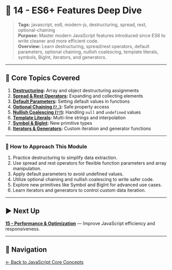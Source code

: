 # 📘 14 - ES6+ Features Deep Dive

> **Tags:** javascript, es6, modern-js, destructuring, spread, rest, optional-chaining  
> **Purpose:** Master modern JavaScript features introduced since ES6 to write cleaner and more efficient code.  
> **Overview:** Learn destructuring, spread/rest operators, default parameters, optional chaining, nullish coalescing, template literals, symbols, BigInt, iterators, and generators.

---

## 📝 Core Topics Covered

1. **[Destructuring](./01-destructuring/README.md):** Array and object destructuring assignments  
2. **[Spread & Rest Operators](./02-spread-rest/README.md):** Expanding and collecting elements  
3. **[Default Parameters](./03-default-parameters/README.md):** Setting default values in functions  
4. **[Optional Chaining (`?.`)](./04-optional-chaining/README.md):** Safe property access  
5. **[Nullish Coalescing (`??`)](./05-nullish-coalescing/README.md):** Handling `null` and `undefined` values  
6. **[Template Literals](./06-template-literals/README.md):** Multi-line strings and interpolation  
7. **[Symbol & BigInt](./07-symbol-bigint/README.md):** New primitive types  
8. **[Iterators & Generators](./08-iterators-generators/README.md):** Custom iteration and generator functions

---

### 🚀 How to Approach This Module

1. Practice destructuring to simplify data extraction.  
2. Use spread and rest operators for flexible function parameters and array manipulation.  
3. Apply default parameters to avoid undefined values.  
4. Utilize optional chaining and nullish coalescing to write safer code.  
5. Explore new primitives like Symbol and BigInt for advanced use cases.  
6. Learn iterators and generators to control custom data iteration.

---

## ▶️ Next Up

**[15 - Performance & Optimization](../15-performance-optimization/README.md)** — Improve JavaScript efficiency and responsiveness.

---

## 🔁 Navigation

[← Back to JavaScript Core Concepts](../README.md)
